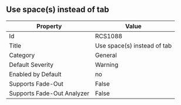 ## Use space\(s\) instead of tab

Property | Value
--- | --- 
Id | RCS1088
Title | Use space\(s\) instead of tab
Category | General
Default Severity | Warning
Enabled by Default | no
Supports Fade-Out | False
Supports Fade-Out Analyzer | False
